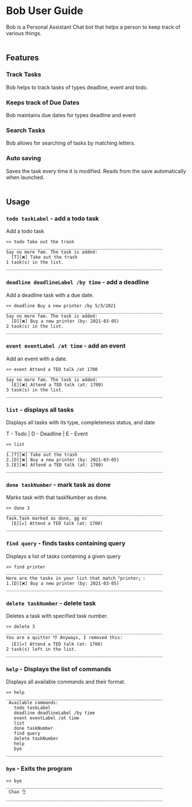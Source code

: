 # Bob User Guide
Bob is a Personal Assistant Chat bot that helps a person to keep track of various things.
<br /><br />


## Features 
### Track Tasks 
Bob helps to track tasks of types deadline, event and todo.
### Keeps track of Due Dates
Bob maintains due dates for types deadline and event
### Search Tasks
Bob allows for searching of tasks by matching letters.
### Auto saving
Saves the task every time it is modified. Reads from the save automatically when launched.
<br /><br />


## Usage
### `todo taskLabel` - add a todo task
Add a todo task
```
>> todo Take out the trash
____________________________________________________________
Say no more fam. The task is added:
  [T][❌] Take out the trash
1 task(s) in the list.
____________________________________________________________
```

### `deadline deadlineLabel /by time` - add a deadline
Add a deadline task with a due date.
```
>> deadline Buy a new printer /by 5/3/2021
____________________________________________________________
Say no more fam. The task is added:
  [D][❌] Buy a new printer (by: 2021-03-05)
2 task(s) in the list.
____________________________________________________________
```

### `event eventLabel /at time` - add an event
Add an event with a date. 
```
>> event Attend a TED talk /at 1700
____________________________________________________________
Say no more fam. The task is added:
  [E][❌] Attend a TED talk (at: 1700)
3 task(s) in the list.
____________________________________________________________
```

### `list` - displays all tasks
Displays all tasks with its type, completeness status, and date

T - Todo |
D - Deadline |
E - Event
```
>> list
____________________________________________________________
1.[T][❌] Take out the trash
2.[D][❌] Buy a new printer (by: 2021-03-05)
3.[E][❌] Attend a TED talk (at: 1700)
____________________________________________________________
```

### `done taskNumber` - mark task as done
Marks task with that taskNumber as done.
```
>> done 3
____________________________________________________________
Task.Task marked as done, gg ez
  [E][✔] Attend a TED talk (at: 1700)
____________________________________________________________
```


### `find query` - finds tasks containing query
Displays a list of tasks containing a given query
```
>> find printer
____________________________________________________________
Here are the tasks in your list that match「printer」:
1.[D][❌] Buy a new printer (by: 2021-03-05)
____________________________________________________________
```

### `delete taskNumber` - delete task
Deletes a task with specified task number.
```
>> delete 3
____________________________________________________________
You are a quitter 👎 Anyways, I removed this:
  [E][✔] Attend a TED talk (at: 1700)
2 task(s) left in the list.
____________________________________________________________
```

### `help` - Displays the list of commands
Displays all available commands and their format.
```
>> help
____________________________________________________________
 Available commands:
   todo taskLabel
   deadline deadlineLabel /by time
   event eventLabel /at time
   list
   done taskNumber
   find query
   delete taskNumber
   help
   bye
____________________________________________________________
```

### `bye` - Exits the program
```
>> bye
____________________________________________________________
 Chao 👌
____________________________________________________________
```